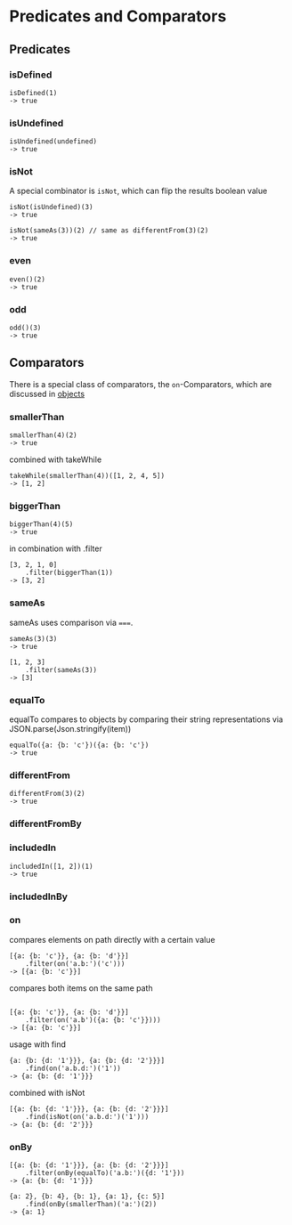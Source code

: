 # Predicates and Comparators

## Predicates

### isDefined

```
isDefined(1)
-> true
```

### isUndefined

```
isUndefined(undefined)
-> true
```

### isNot 

A special combinator is `isNot`, which can flip the results boolean value

```
isNot(isUndefined)(3) 
-> true

isNot(sameAs(3))(2) // same as differentFrom(3)(2)
-> true
```

### even

```
even()(2)
-> true
```

### odd

```
odd()(3)
-> true
```

## Comparators

There is a special class of comparators, the `on`-Comparators,
which are discussed in [objects](./objects.md)


### smallerThan

```
smallerThan(4)(2)
-> true
```

combined with takeWhile

```
takeWhile(smallerThan(4))([1, 2, 4, 5])
-> [1, 2]
```

### biggerThan

```
biggerThan(4)(5)
-> true
```

in combination with .filter

```
[3, 2, 1, 0]
    .filter(biggerThan(1))
-> [3, 2]
```

### sameAs

sameAs uses comparison via `===`.

```
sameAs(3)(3)
-> true

[1, 2, 3]
    .filter(sameAs(3))
-> [3]    
```

### equalTo

equalTo compares to objects by comparing their string representations
via JSON.parse(Json.stringify(item))

```
equalTo({a: {b: 'c'})({a: {b: 'c'})
-> true
```

### differentFrom

```
differentFrom(3)(2)
-> true
```

### differentFromBy


### includedIn

```
includedIn([1, 2])(1)
-> true
```

### includedInBy

### on

compares elements on path directly with a certain value

```
[{a: {b: 'c'}}, {a: {b: 'd'}}]
    .filter(on('a.b:')('c')))
-> [{a: {b: 'c'}}]                              
```

compares both items on the same path

```

[{a: {b: 'c'}}, {a: {b: 'd'}}]
    .filter(on('a.b')({a: {b: 'c'}})))          
-> [{a: {b: 'c'}}]
```

usage with find

```
{a: {b: {d: '1'}}}, {a: {b: {d: '2'}}}]
    .find(on('a.b.d:')('1'))
-> {a: {b: {d: '1'}}}
```

combined with isNot

```
[{a: {b: {d: '1'}}}, {a: {b: {d: '2'}}}]
    .find(isNot(on('a.b.d:')('1')))
-> {a: {b: {d: '2'}}}
```

### onBy

```
[{a: {b: {d: '1'}}}, {a: {b: {d: '2'}}}]
    .filter(onBy(equalTo)('a.b:')({d: '1'}))
-> {a: {b: {d: '1'}}}
```

```
{a: 2}, {b: 4}, {b: 1}, {a: 1}, {c: 5}]
    .find(onBy(smallerThan)('a:')(2))
-> {a: 1}
```